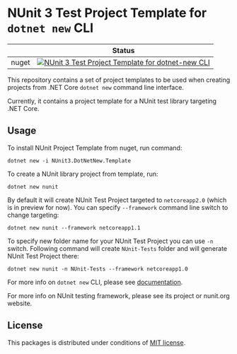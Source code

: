 NUnit 3 Test Project Template for `dotnet new` CLI
==================================================

|              | Status
|--------------|:--------------:
| nuget        | [![NUnit 3 Test Project Template for dotnet-new CLI](https://buildstats.info/nuget/NUnit3.DotNetNew.Template)](https://www.nuget.org/packages/NUnit3.DotNetNew.Template/)

This repository contains a set of project templates to be used when creating projects from .NET Core `dotnet new` command line interface.

Currently, it contains a project template for a NUnit test library targeting .NET Core.

Usage
-----

To install NUnit Project Template from nuget, run command:

```
dotnet new -i NUnit3.DotNetNew.Template
```

To create a NUnit library project from template, run:

```
dotnet new nunit
```

By default it will create NUnit Test Project targeted to `netcoreapp2.0` (which is in preview for now).
You can specify `--framework` command line switch to change targeting:

```
dotnet new nunit --framework netcoreapp1.1
```

To specify new folder name for your NUnit Test Project you can use `-n` switch.
Following command will create `NUnit-Tests` folder and will generate NUnit Test Project there:

```
dotnet new nunit -n NUnit-Tests --framework netcoreapp1.0
```

For more info on `dotnet new` CLI, please see [documentation](https://docs.microsoft.com/en-us/dotnet/core/tools/dotnet).

For more info on NUnit testing framework, please see its project or nunit.org website.

License
-------

This packages is distributed under conditions of [MIT license](LICENSE).

